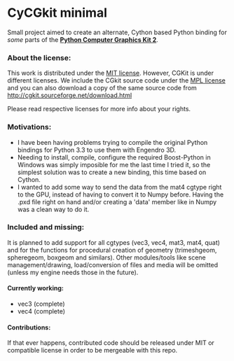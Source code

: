 # CyCGkit minimal

Small project aimed to create an alternate, Cython based Python binding for _some_ parts of the [__Python Computer 
Graphics Kit 2__](http://cgkit.sourceforge.net/).

### About the license:
This work is distributed under the [MIT license](https://opensource.org/licenses/MIT). However, CGKit is under 
different licenses. We include the CGkit source code under the [MPL license](https://www.mozilla.org/en-US/MPL/) 
and you can also download a copy of the same source code from http://cgkit.sourceforge.net/download.html

Please read respective licenses for more info about your rights.
  
### Motivations:
- I have been having problems trying to compile the original Python bindings for Python 3.3 to use them with 
 Engendro 3D. 
- Needing to install, compile, configure the required Boost-Python in Windows was simply imposible for me the last 
time I tried it, so the simplest solution was to create a new binding, this time based on Cython.
- I wanted to add some way to send the data from the mat4 cgtype right to the GPU, instead of having to convert it to 
Numpy before. Having the .pxd file right on hand and/or creating a 'data' member like in Numpy was a clean way to 
do it.

### Included and missing:
It is planned to add support for all cgtypes (vec3, vec4, mat3, mat4, quat) and for the functions for procedural 
creation of geometry (trimeshgeom, spheregeom, boxgeom and similars).
Other modules/tools like scene management/drawing, load/conversion of files and media will be omitted (unless my 
engine needs those in the future).

#### Currently working:
 - vec3 (complete)
 - vec4 (complete)
 
#### Contributions:
If that ever happens, contributed code should be released under MIT or compatible license in order to be mergeable 
with this repo.



